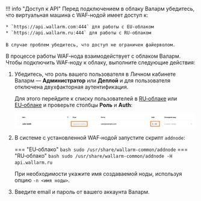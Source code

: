 [img-wl-console-users]:         ../images/check-users.png 

!!! info "Доступ к API"
    Перед подключением в облаку Валарм убедитесь, что виртуальная машина с WAF‑нодой имеет доступ к:

    * `https://api.wallarm.com:444` для работы с EU‑облаком
    * `https://api.wallarm.ru:444` для работы с RU‑облаком
    
    В случае проблем убедитесь, что доступ не ограничен файерволом.

В процессе работы WAF‑нода взаимодействует с облаком Валарм. Чтобы подключить WAF‑ноду к облаку, выполните следующие действия:

1. Убедитесь, что роль вашего пользователя в Личном кабинете Валарм — **Администратор** или **Деплой** и для пользователя отключена двухфакторная аутентификация.

    Для этого перейдите к списку пользователей в [RU‑облаке](https://my.wallarm.ru/settings/users) или [EU‑облаке](https://my.wallarm.com/settings/users) и проверьте столбцы **Роль** и **Auth**:

    ![!Список пользователей в консоли Валарм][img-wl-console-users]
    
2.  В системе с установленной WAF‑нодой запустите скрипт `addnode`:
    
    === "EU‑облако"
        ``` bash
        sudo /usr/share/wallarm-common/addnode
        ```
    === "RU‑облако"
        ``` bash
        sudo /usr/share/wallarm-common/addnode -H api.wallarm.ru
        ```

    При необходимости укажите имя создаваемой ноды, используя опцию `‑n <имя ноды>`.
    
3.  Введите email и пароль от вашего аккаунта Валарм. 
